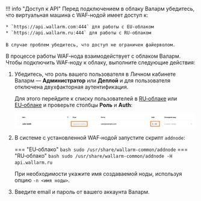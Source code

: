 [img-wl-console-users]:         ../images/check-users.png 

!!! info "Доступ к API"
    Перед подключением в облаку Валарм убедитесь, что виртуальная машина с WAF‑нодой имеет доступ к:

    * `https://api.wallarm.com:444` для работы с EU‑облаком
    * `https://api.wallarm.ru:444` для работы с RU‑облаком
    
    В случае проблем убедитесь, что доступ не ограничен файерволом.

В процессе работы WAF‑нода взаимодействует с облаком Валарм. Чтобы подключить WAF‑ноду к облаку, выполните следующие действия:

1. Убедитесь, что роль вашего пользователя в Личном кабинете Валарм — **Администратор** или **Деплой** и для пользователя отключена двухфакторная аутентификация.

    Для этого перейдите к списку пользователей в [RU‑облаке](https://my.wallarm.ru/settings/users) или [EU‑облаке](https://my.wallarm.com/settings/users) и проверьте столбцы **Роль** и **Auth**:

    ![!Список пользователей в консоли Валарм][img-wl-console-users]
    
2.  В системе с установленной WAF‑нодой запустите скрипт `addnode`:
    
    === "EU‑облако"
        ``` bash
        sudo /usr/share/wallarm-common/addnode
        ```
    === "RU‑облако"
        ``` bash
        sudo /usr/share/wallarm-common/addnode -H api.wallarm.ru
        ```

    При необходимости укажите имя создаваемой ноды, используя опцию `‑n <имя ноды>`.
    
3.  Введите email и пароль от вашего аккаунта Валарм. 
